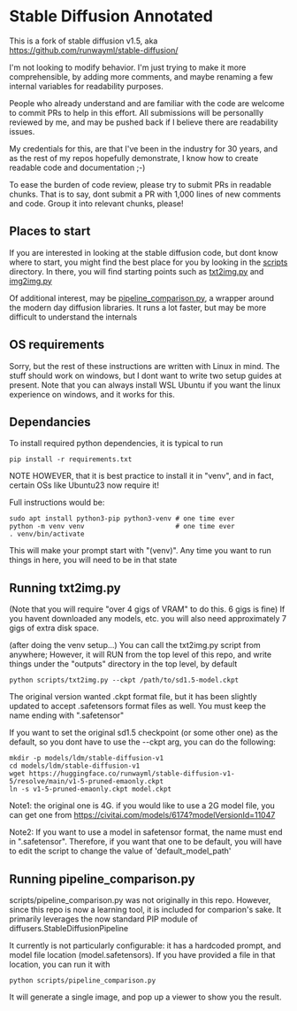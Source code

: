 # Stable Diffusion Annotated

This is a fork of stable diffusion v1.5, aka
https://github.com/runwayml/stable-diffusion/

I'm not looking to modify behavior. I'm just trying to make it more comprehensible, by
adding more comments, and maybe renaming a few internal variables for readability purposes.

People who already understand and are familiar with the code are welcome to commit PRs to help in this effort.
All submissions will be personallly reviewed by me, and may be pushed back if I believe there
are readability issues.

My credentials for this, are that I've been in the industry for 30 years, and as the rest of my repos 
hopefully demonstrate, I know how to create readable code and documentation ;-) 

To ease the burden of code review, please try to submit PRs in readable chunks. 
That is to say, dont submit a PR with 1,000 lines of new comments and code. Group it into relevant chunks, please!

## Places to start

If you are interested in looking at the stable diffusion code, but dont know where to start, you might find the best place for you
by looking in the [scripts](scripts/) directory. In there, you will find starting points such as [txt2img.py](scripts/txt2img.py) and [img2img.py](scripts/img2img.py)

Of additional interest, may be
[pipeline_comparison.py](scripts/pipeline_comparison.py),
a wrapper around the modern day diffusion libraries. It runs a lot faster, but may
be more difficult to understand the internals


## OS requirements

Sorry, but the rest of these instructions are written with Linux in mind.
The stuff should work on windows, but I dont want to write two setup guides at present.
Note that you can always install WSL Ubuntu if you want the linux experience on windows, and it works for this.

## Dependancies

To install required python dependencies, it is typical to run

    pip install -r requirements.txt

NOTE HOWEVER, that it is best practice to install it in "venv", and in fact,
certain OSs like Ubuntu23 now require it!

Full instructions would be:

    sudo apt install python3-pip python3-venv # one time ever
    python -m venv venv                       # one time ever
    . venv/bin/activate

This will make your prompt start with "(venv)". Any time you want to run things in here,
you will need to be in that state

## Running txt2img.py

(Note that you will require "over 4 gigs of VRAM" to do this. 6 gigs is fine)
If you havent downloaded any models, etc. you will also need approximately 7 gigs of extra disk space.

(after doing the venv setup...)
You can call the txt2img.py script from anywhere; However, it will RUN
from the top level of this repo, and write things under the "outputs" directory
in the top level, by default

    python scripts/txt2img.py --ckpt /path/to/sd1.5-model.ckpt

The original version wanted .ckpt format file, but it has been slightly updated
to accept .safetensors format files as well. You must keep the name ending with ".safetensor"


If you want to set the original sd1.5 checkpoint (or some other one)
as the default, so you dont have to use the --ckpt arg, you can do the following:

    mkdir -p models/ldm/stable-diffusion-v1
    cd models/ldm/stable-diffusion-v1
    wget https://huggingface.co/runwayml/stable-diffusion-v1-5/resolve/main/v1-5-pruned-emaonly.ckpt
    ln -s v1-5-pruned-emaonly.ckpt model.ckpt

Note1: the original one is 4G. if you would like to use a 2G model file, you can get one from 
https://civitai.com/models/6174?modelVersionId=11047

Note2: If you want to use a model in safetensor format, the name must end in ".safetensor". Therefore, if you want that one to be default, you will have to edit the script to change the value of 'default_model_path'

## Running pipeline_comparison.py

scripts/pipeline_comparison.py was not originally in this repo. However, since this repo is now a learning tool, it is included for comparion's sake. It primarily leverages the now standard PIP module of
diffusers.StableDiffusionPipeline

It currently is not particularly configurable: it has a hardcoded prompt, and model file location
(model.safetensors).
If you have provided a file in that location, you can run it with

    python scripts/pipeline_comparison.py

It will generate a single image, and pop up a viewer to show you the result.

